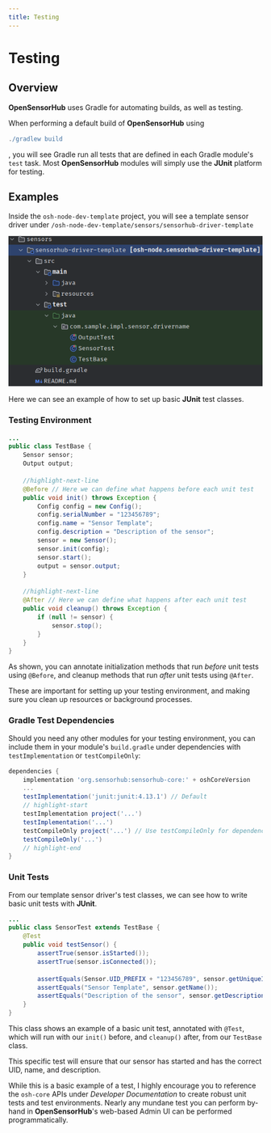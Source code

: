 ```yaml
---
title: Testing
---
```

# Testing
## Overview

**OpenSensorHub** uses Gradle for automating builds, as well as testing.

When performing a default build of **OpenSensorHub** using

```gradle
./gradlew build
```
, you will see Gradle run all tests that are defined in each Gradle module's `test` task.
Most **OpenSensorHub** modules will simply use the **JUnit** platform for testing.

## Examples

Inside the `osh-node-dev-template` project, you will see a template sensor driver under
`/osh-node-dev-template/sensors/sensorhub-driver-template`


![Path to driver template test files](../../assets/osh/testing/testfiles.PNG)

Here we can see an example of how to set up basic **JUnit** test classes.

### Testing Environment
```java title="../sensorhub-driver-template/src/test/java/com/sample/impl/sensor/drivername/TestBase.java"
...
public class TestBase {
    Sensor sensor;
    Output output;

    //highlight-next-line
    @Before // Here we can define what happens before each unit test
    public void init() throws Exception {
        Config config = new Config();
        config.serialNumber = "123456789";
        config.name = "Sensor Template";
        config.description = "Description of the sensor";
        sensor = new Sensor();
        sensor.init(config);
        sensor.start();
        output = sensor.output;
    }

    //highlight-next-line
    @After // Here we can define what happens after each unit test
    public void cleanup() throws Exception {
        if (null != sensor) {
            sensor.stop();
        }
    }
}
```

As shown, you can annotate initialization methods that run *before* unit tests using `@Before`, and cleanup methods that run *after* unit tests using `@After`.

These are important for setting up your testing environment, and making sure you clean up resources or background processes.

### Gradle Test Dependencies

Should you need any other modules for your testing environment, you can include them in your module's `build.gradle` under dependencies with `testImplementation` or `testCompileOnly`:

```gradle title="../sensorhub-my-module/build.gradle"
dependencies {
    implementation 'org.sensorhub:sensorhub-core:' + oshCoreVersion
    ...
    testImplementation('junit:junit:4.13.1') // Default
    // highlight-start
    testImplementation project('...')
    testImplementation('...')
    testCompileOnly project('...') // Use testCompileOnly for dependencies that are not needed at runtime
    testCompileOnly('...')
    // highlight-end
}
```

### Unit Tests
From our template sensor driver's test classes, we can see how to write basic unit tests with **JUnit**.

```java title="../sensorhub-driver-template/src/test/java/com/sample/impl/sensor/drivername/SensorTest.java"
...
public class SensorTest extends TestBase {
    @Test
    public void testSensor() {
        assertTrue(sensor.isStarted());
        assertTrue(sensor.isConnected());

        assertEquals(Sensor.UID_PREFIX + "123456789", sensor.getUniqueIdentifier());
        assertEquals("Sensor Template", sensor.getName());
        assertEquals("Description of the sensor", sensor.getDescription());
    }
}
```

This class shows an example of a basic unit test, annotated with `@Test`, which will run with our `init()` before, and `cleanup()` after, from our `TestBase` class.

This specific test will ensure that our sensor has started and has the correct UID, name, and description.

While this is a basic example of a test, I highly encourage you to reference the `osh-core` APIs under *Developer Documentation* to create robust unit tests and test environments. Nearly any mundane test you can perform by-hand in **OpenSensorHub**'s web-based Admin UI can be performed programmatically.